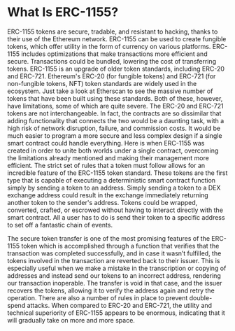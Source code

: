 # What Is ERC-1155?

ERC-1155 tokens are secure, tradable, and resistant to hacking, thanks to their use of the Ethereum network. ERC-1155 can be used to create fungible tokens, which offer utility in the form of currency on various platforms. 
ERC-1155 includes optimizations that make transactions more efficient and secure. Transactions could be bundled, lowering the cost of transferring tokens. ERC-1155 is an upgrade of older token standards, including ERC-20 and ERC-721.
Ethereum's ERC-20 (for fungible tokens) and ERC-721 (for non-fungible tokens, NFT) token standards are widely used in the ecosystem. Just take a look at Etherscan to see the massive number of tokens that have been built using these standards. Both of these, however, have limitations, some of which are quite severe.
The ERC-20 and ERC-721 tokens are not interchangeable. In fact, the contracts are so dissimilar that adding functionality that connects the two would be a daunting task, with a high risk of network disruption, failure, and commission costs. It would be much easier to program a more secure and less complex design if a single smart contract could handle everything.
Here is when ERC-1155 was created in order to unite both worlds under a single contract, overcoming the limitations already mentioned and making their management more efficient. 
The strict set of rules that a token must follow allows for an incredible feature of the ERC-1155 token standard. These tokens are the first type that is capable of executing a deterministic smart contract function simply by sending a token to an address.
Simply sending a token to a DEX exchange address could result in the exchange immediately returning another token to the sender's address. Tokens could be wrapped, converted, crafted, or escrowed without having to interact directly with the smart contract.
All a user has to do is send their token to a specific address to set off a fantastic chain of events.

The secure token transfer is one of the most promising features of the ERC-1155 token which is accomplished through a function that verifies that the transaction was completed successfully, and in case it wasn’t fulfilled, the tokens involved in the transaction are reverted back to their issuer.
This is especially useful when we make a mistake in the transcription or copying of addresses and instead send our tokens to an incorrect address, rendering our transaction inoperable. The transfer is void in that case, and the issuer recovers the tokens, allowing it to verify the address again and retry the operation. There are also a number of rules in place to prevent double-spend attacks.
When compared to ERC-20 and ERC-721, the utility and technical superiority of ERC-1155 appears to be enormous, indicating that it will gradually take on more and more space.

